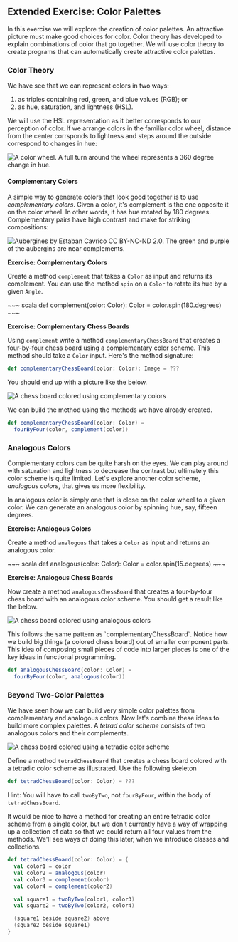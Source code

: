 ## Extended Exercise: Color Palettes

In this exercise we will explore the creation of color palettes.
An attractive picture must make good choices for color.
Color theory has developed to explain combinations of color that go together.
We will use color theory
to create programs that can automatically create attractive color palettes.

### Color Theory

We have see that we can represent colors in two ways:

1. as triples containing red, green, and blue values (RGB); or
2. as hue, saturation, and lightness (HSL).

We will use the HSL representation as it
better corresponds to our perception of color.
If we arrange colors in the familiar color wheel,
distance from the center corrsponds to lightness
and steps around the outside correspond to changes in hue:

![A color wheel. A full turn around the wheel represents a 360 degree change in hue.](src/pages/declarations/color-wheel.png)

#### Complementary Colors

A simple way to generate colors that look good together
is to use *complementary colors*.
Given a color, it's complement is the one opposite it on the color wheel.
In other words, it has hue rotated by 180 degrees.
Complementary pairs have high contrast and make for striking compositions:

![Aubergines by <a href="https://www.flickr.com/photos/36179943@N00/219265991">Estaban Cavrico</a> <a href="https://creativecommons.org/licenses/by-nc-nd/2.0/">CC BY-NC-ND 2.0</a>. The green and purple of the aubergins are near complements.](src/pages/declarations/aubergines.jpg)

**Exercise: Complementary Colors**

Create a method `complement` that takes a `Color` as input and returns its complement.
You can use the method `spin` on a `Color` to rotate its hue by a given `Angle`.

<div class="solution">
~~~ scala
def complement(color: Color): Color =
  color.spin(180.degrees)
~~~
</div>

**Exercise: Complementary Chess Boards** 

Using `complement` write a method `complementaryChessBoard` that creates a four-by-four chess board using a complementary color scheme. This method should take a `Color` input. Here's the method signature:

~~~ scala
def complementaryChessBoard(color: Color): Image = ???
~~~

You should end up with a picture like the below.

![A chess board colored using complementary colors](src/pages/declarations/complementary-chess-board.png)

<div class="solution">
We can build the method using the methods we have already created.

~~~ scala
def complementaryChessBoard(color: Color) =
  fourByFour(color, complement(color))
~~~
</div>

### Analogous Colors

Complementary colors can be quite harsh on the eyes.
We can play around with saturation and lightness to decrease the contrast
but ultimately this color scheme is quite limited.
Let's explore another color scheme, *analogous colors*, that gives us more flexibility.

In analogous color is simply one that is close on the color wheel to a given color.
We can generate an analogous color by spinning hue, say, fifteen degrees.

**Exercise: Analogous Colors**

Create a method `analogous` that takes a `Color` as input and returns an analogous color.

<div class="solution">
~~~ scala
def analogous(color: Color): Color =
  color.spin(15.degrees)
~~~
</div>

**Exercise: Analogous Chess Boards**

Now create a method `analogousChessBoard` that creates a four-by-four chess board with an analogous color scheme. You should get a result like the below.

![A chess board colored using analogous colors](src/pages/declarations/analogous-chess-board.png)

<div class="solution">
This follows the same pattern as `complementaryChessBoard`. Notice how we build big things (a colored chess board) out of smaller component parts. This idea of composing small pieces of code into larger pieces is one of the key ideas in functional programming.

~~~ scala
def analogousChessBoard(color: Color) =
  fourByFour(color, analogous(color))
~~~
</div>

### Beyond Two-Color Palettes

We have seen how we can build very simple color palettes from complementary and analogous colors. Now let's combine these ideas to build more complex palettes. A *tetrad color scheme* consists of two analogous colors and their complements.

![A chess board colored using a tetradic color scheme](src/pages/declarations/tetrad-chess-board.png)

Define a method `tetradChessBoard` that creates a chess board colored with a tetradic color scheme as illustrated. Use the following skeleton

~~~ scala
def tetradChessBoard(color: Color) = ???
~~~

Hint: You will have to call `twoByTwo`, not `fourByFour`, within the body of `tetradChessBoard`.

<div class="solution">
It would be nice to have a method for creating an entire tetradic color scheme from a single color, but we don't currently have a way of wrapping up a collection of data so that we could return all four values from the methods. We'll see ways of doing this later, when we introduce classes and collections.

~~~ scala
def tetradChessBoard(color: Color) = {
  val color1 = color
  val color2 = analogous(color)
  val color3 = complement(color)
  val color4 = complement(color2)

  val square1 = twoByTwo(color1, color3)
  val square2 = twoByTwo(color2, color4)

  (square1 beside square2) above
  (square2 beside square1)
}
~~~
</div>

